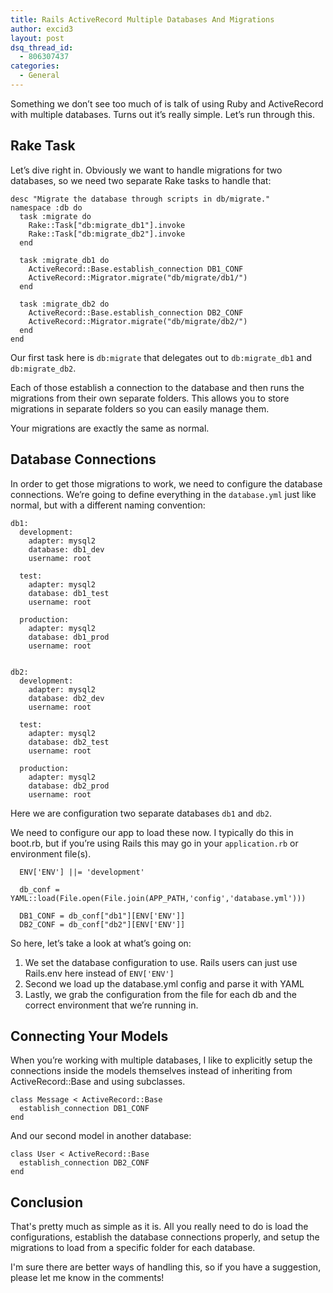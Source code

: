 ```yaml
---
title: Rails ActiveRecord Multiple Databases And Migrations
author: excid3
layout: post
dsq_thread_id:
  - 806307437
categories:
  - General
---
```

Something we don’t see too much of is talk of using Ruby and ActiveRecord with multiple databases. Turns out it’s really simple. Let’s run through this.

## Rake Task

Let’s dive right in. Obviously we want to handle migrations for two databases, so we need two separate Rake tasks to handle that:


    desc "Migrate the database through scripts in db/migrate."
    namespace :db do
      task :migrate do
        Rake::Task["db:migrate_db1"].invoke
        Rake::Task["db:migrate_db2"].invoke
      end

      task :migrate_db1 do
        ActiveRecord::Base.establish_connection DB1_CONF
        ActiveRecord::Migrator.migrate("db/migrate/db1/")
      end

      task :migrate_db2 do
        ActiveRecord::Base.establish_connection DB2_CONF
        ActiveRecord::Migrator.migrate("db/migrate/db2/")
      end
    end


Our first task here is `db:migrate` that delegates out to `db:migrate_db1` and `db:migrate_db2`.

Each of those establish a connection to the database and then runs the migrations from their own separate folders. This allows you to store migrations in separate folders so you can easily manage them.

Your migrations are exactly the same as normal.

## Database Connections

In order to get those migrations to work, we need to configure the database connections. We’re going to define everything in the `database.yml` just like normal, but with a different naming convention:


    db1:
      development:
        adapter: mysql2
        database: db1_dev
        username: root

      test:
        adapter: mysql2
        database: db1_test
        username: root

      production:
        adapter: mysql2
        database: db1_prod
        username: root


    db2:
      development:
        adapter: mysql2
        database: db2_dev
        username: root

      test:
        adapter: mysql2
        database: db2_test
        username: root

      production:
        adapter: mysql2
        database: db2_prod
        username: root


Here we are configuration two separate databases `db1` and `db2`.

We need to configure our app to load these now. I typically do this in boot.rb, but if you’re using Rails this may go in your `application.rb` or environment file(s).


      ENV['ENV'] ||= 'development'

      db_conf = YAML::load(File.open(File.join(APP_PATH,'config','database.yml')))

      DB1_CONF = db_conf["db1"][ENV['ENV']]
      DB2_CONF = db_conf["db2"][ENV['ENV']]


So here, let’s take a look at what’s going on:

  1. We set the database configuration to use. Rails users can just use Rails.env here instead of `ENV['ENV']`
  2. Second we load up the database.yml config and parse it with YAML
  3. Lastly, we grab the configuration from the file for each db and the correct environment that we’re running in.

## Connecting Your Models

When you’re working with multiple databases, I like to explicitly setup the connections inside the models themselves instead of inheriting from ActiveRecord::Base and using subclasses.


    class Message < ActiveRecord::Base
      establish_connection DB1_CONF
    end


And our second model in another database:


    class User < ActiveRecord::Base
      establish_connection DB2_CONF
    end


## Conclusion

That's pretty much as simple as it is. All you really need to do is load the configurations, establish the database connections properly, and setup the migrations to load from a specific folder for each database.

I'm sure there are better ways of handling this, so if you have a suggestion, please let me know in the comments!